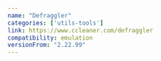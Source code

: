 ```yaml
---
name: "Defraggler"
categories: ['utils-tools']
link: https://www.ccleaner.com/defraggler
compatibility: emulation
versionFrom: "2.22.99"
---
```


